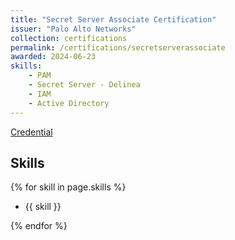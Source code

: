```yaml
---
title: "Secret Server Associate Certification"
issuer: "Palo Alto Networks"
collection: certifications
permalink: /certifications/secretserverassociate
awarded: 2024-06-23
skills:
    - PAM
    - Secret Server - Delinea
    - IAM
    - Active Directory
---
```


[Credential](https://www.credly.com/badges/f5e5b3ac-9e3b-485b-91b0-6b072e852545/linked_in_profile)

## Skills

{% for skill in page.skills %}

* {{ skill }}
  
{% endfor %}
